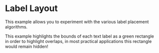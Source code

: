 # Label Layout

This example allows you to experiment with the various label placement algorithms. 

This example highlights the bounds of each text label as a green rectangle in order to highlight overlaps, in most practical applications this rectangle would remain hidden!
